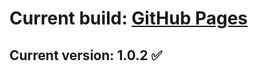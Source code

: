 # Current build: [GitHub Pages](https://quis0.github.io/sprint-10/)

## Current version: 1.0.2 :white_check_mark:

